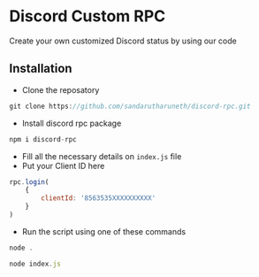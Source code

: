 # Discord Custom RPC
Create your own customized Discord status by using our code

## Installation
- Clone the reposatory
```javascript
git clone https://github.com/sandarutharuneth/discord-rpc.git
```
- Install discord rpc package
```javascript
npm i discord-rpc
```
- Fill all the necessary details on `index.js` file
- Put your Client ID here
```javascript
rpc.login(
    {
        clientId: '8563535XXXXXXXXXX'
    }
)
```
- Run the script using one of these commands
```js
node .
```
```js
node index.js
```
